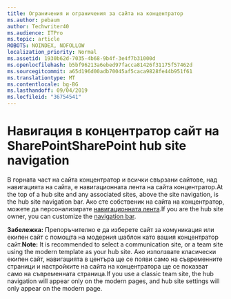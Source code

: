 ```yaml
---
title: Ограничения и ограничения за сайта на концентратор
ms.author: pebaum
author: Techwriter40
ms.audience: ITPro
ms.topic: article
ROBOTS: NOINDEX, NOFOLLOW
localization_priority: Normal
ms.assetid: 1930b62d-7035-4b68-9b4f-3e4f7b31000d
ms.openlocfilehash: b5bf96213a6ebed97facca81426f31175f57462d
ms.sourcegitcommit: a65d196d00adb70045af5caca9828fe44b951f61
ms.translationtype: MT
ms.contentlocale: bg-BG
ms.lasthandoff: 09/04/2019
ms.locfileid: "36754541"
---
```

# <a name="sharepoint-hub-site-navigation"></a><span data-ttu-id="8a5e0-102">Навигация в концентратор сайт на SharePoint</span><span class="sxs-lookup"><span data-stu-id="8a5e0-102">SharePoint hub site navigation</span></span>

<span data-ttu-id="8a5e0-103">В горната част на сайта концентратор и всички свързани сайтове, над навигацията на сайта, е навигационната лента на сайта концентратор.</span><span class="sxs-lookup"><span data-stu-id="8a5e0-103">At the top of a hub site and any associated sites, above the site navigation, is the hub site navigation bar.</span></span> <span data-ttu-id="8a5e0-104">Ако сте собственик на сайта на концентратор, можете да персонализирате [навигационната лента](https://support.office.com/article/customize-the-navigation-on-your-sharepoint-site-3cd61ae7-a9ed-4e1e-bf6d-4655f0bf25ca#hubnav).</span><span class="sxs-lookup"><span data-stu-id="8a5e0-104">If you are the hub site owner, you can customize the [navigation bar](https://support.office.com/article/customize-the-navigation-on-your-sharepoint-site-3cd61ae7-a9ed-4e1e-bf6d-4655f0bf25ca#hubnav).</span></span> 

<span data-ttu-id="8a5e0-105">**Забележка:** Препоръчително е да изберете сайт за комуникация или екипен сайт с помощта на модерния шаблон като вашия концентратор сайт.</span><span class="sxs-lookup"><span data-stu-id="8a5e0-105">**Note:** It is recommended to select a communication site, or a team site using the modern template as your hub site.</span></span> <span data-ttu-id="8a5e0-106">Ако използвате класически екипен сайт, навигацията в центъра ще се появи само на съвременните страници и настройките на сайта на концентратора ще се показват само на съвременната страница.</span><span class="sxs-lookup"><span data-stu-id="8a5e0-106">If you use a classic team site, the hub navigation will appear only on the modern pages, and hub site settings will only appear on the modern page.</span></span> 


